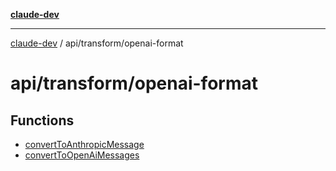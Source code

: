 [**claude-dev**](../../../README.md)

***

[claude-dev](../../../README.md) / api/transform/openai-format

# api/transform/openai-format

## Functions

- [convertToAnthropicMessage](functions/convertToAnthropicMessage.md)
- [convertToOpenAiMessages](functions/convertToOpenAiMessages.md)
